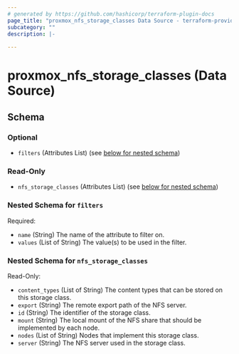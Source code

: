 ```yaml
---
# generated by https://github.com/hashicorp/terraform-plugin-docs
page_title: "proxmox_nfs_storage_classes Data Source - terraform-provider-proxmox"
subcategory: ""
description: |-
  
---
```


# proxmox_nfs_storage_classes (Data Source)





<!-- schema generated by tfplugindocs -->
## Schema

### Optional

- `filters` (Attributes List) (see [below for nested schema](#nestedatt--filters))

### Read-Only

- `nfs_storage_classes` (Attributes List) (see [below for nested schema](#nestedatt--nfs_storage_classes))

<a id="nestedatt--filters"></a>
### Nested Schema for `filters`

Required:

- `name` (String) The name of the attribute to filter on.
- `values` (List of String) The value(s) to be used in the filter.


<a id="nestedatt--nfs_storage_classes"></a>
### Nested Schema for `nfs_storage_classes`

Read-Only:

- `content_types` (List of String) The content types that can be stored on this storage class.
- `export` (String) The remote export path of the NFS server.
- `id` (String) The identifier of the storage class.
- `mount` (String) The local mount of the NFS share that should be implemented by each node.
- `nodes` (List of String) Nodes that implement this storage class.
- `server` (String) The NFS server used in the storage class.


